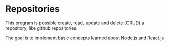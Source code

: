 # Repositories

This program is possible create, read, update and delete (CRUD) a repository, like github repositories.

The goal is to implement basic concepts learned about Node.js and React.js
